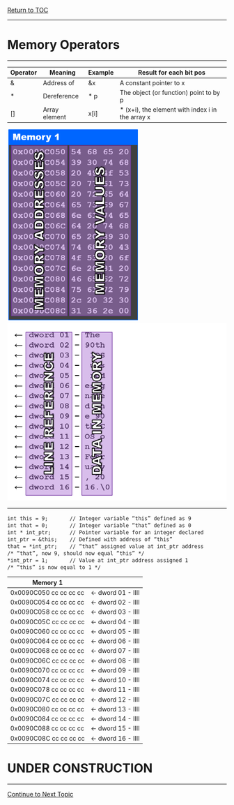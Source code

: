 <a href="https://github.com/CyberTrainingUSAF/05-C-Programming/blob/master/00-Table-of-Contents.md" rel="Return to TOC"> Return to TOC </a>

---

# Memory Operators

---
<p float="left">
  
 |Operator | Meaning | Example | Result for each bit pos
-------- | ------- | ------- | -----------------------
 | & | Address of | &x | A constant pointer to x
 | * | Dereference | * p | The object (or function) point to by p
 | [] | Array element | x[i] | * (x+i), the element with index i in the array x

<img src="/assets/Memory_Address.png" width="300" />
<img src="/assets/Data_Mem.png" width="520" /> 

---

```
int this = 9;		// Integer variable “this” defined as 9
int that = 0;		// Integer variable “that” defined as 0
int * int_ptr;		// Pointer variable for an integer declared 
int_ptr = &this;	// Defined with address of “this”
that = *int_ptr;	// “that” assigned value at int_ptr address
/* “that”, now 9, should now equal “this” */
*int_ptr = 1;		// Value at int_ptr address assigned 1
/* “this” is now equal to 1 */ 
```
| Memory 1| |
|-------- | -------------|
| 0x0090C050 cc cc cc cc | <- dword 01 - IIII |
| 0x0090C054 cc cc cc cc | <- dword 02 - IIII |
| 0x0090C058 cc cc cc cc | <- dword 03 - IIII | **->**
| 0x0090C05C cc cc cc cc | <- dword 04 - IIII |
| 0x0090C060 cc cc cc cc | <- dword 05 - IIII |
| 0x0090C064 cc cc cc cc | <- dword 06 - IIII |
| 0x0090C068 cc cc cc cc | <- dword 07 - IIII |
| 0x0090C06C cc cc cc cc | <- dword 08 - IIII |
| 0x0090C070 cc cc cc cc | <- dword 09 - IIII |
| 0x0090C074 cc cc cc cc | <- dword 10 - IIII |
| 0x0090C078 cc cc cc cc | <- dword 11 - IIII |
| 0x0090C07C cc cc cc cc | <- dword 12 - IIII |
| 0x0090C080 cc cc cc cc | <- dword 13 - IIII |
| 0x0090C084 cc cc cc cc | <- dword 14 - IIII |
| 0x0090C088 cc cc cc cc | <- dword 15 - IIII |
| 0x0090C08C cc cc cc cc | <- dword 16 - IIII |

















# UNDER CONSTRUCTION
---

<a href="https://github.com/CyberTrainingUSAF/05-C-Programming/blob/master/11_Pointers_Arrays/06_double-pointers.md" rel="Continue to Next Topic"> Continue to Next Topic </a>
